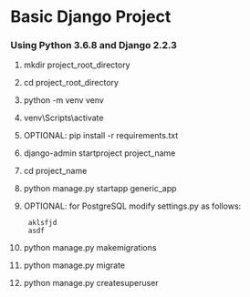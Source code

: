 # Basic Django Project

### Using Python 3.6.8 and Django 2.2.3

1. mkdir project_root_directory
2. cd project_root_directory
3. python -m venv venv
4. venv\Scripts\activate
5. OPTIONAL: pip install -r requirements.txt
6. django-admin startproject project_name
7. cd project_name
8. python manage.py startapp generic_app
9. OPTIONAL: for PostgreSQL modify settings.py as follows:
		
		aklsfjd
		asdf

10. python manage.py makemigrations
11. python manage.py migrate
12. python manage.py createsuperuser
